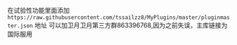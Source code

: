 在试验性功能里面添加`https://raw.githubusercontent.com/tssailzz8/MyPlugins/master/pluginmaster.json` 地址
可以加卫月卫月第三方群863396768,因为之前失误，主库链接为国际服用
